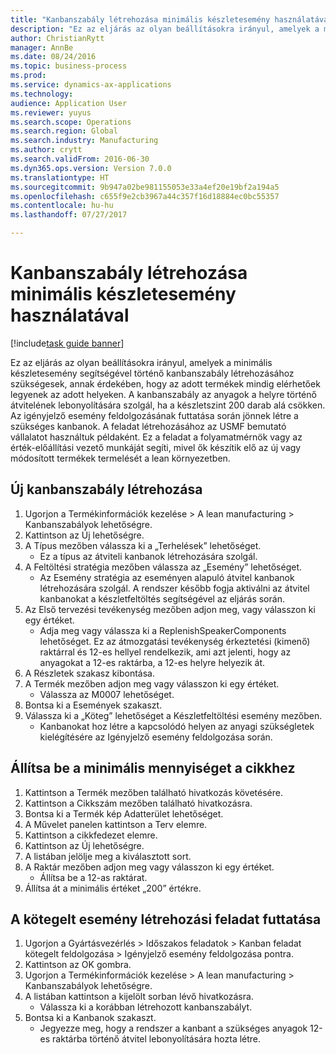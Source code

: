 ```yaml
--- 
title: "Kanbanszabály létrehozása minimális készletesemény használatával"
description: "Ez az eljárás az olyan beállításokra irányul, amelyek a minimális készletesemény segítségével történő kanbanszabály létrehozásához szükségesek, annak érdekében, hogy az adott termékek mindig elérhetőek legyenek az adott helyeken."
author: ChristianRytt
manager: AnnBe
ms.date: 08/24/2016
ms.topic: business-process
ms.prod: 
ms.service: dynamics-ax-applications
ms.technology: 
audience: Application User
ms.reviewer: yuyus
ms.search.scope: Operations
ms.search.region: Global
ms.search.industry: Manufacturing
ms.author: crytt
ms.search.validFrom: 2016-06-30
ms.dyn365.ops.version: Version 7.0.0
ms.translationtype: HT
ms.sourcegitcommit: 9b947a02be981155053e33a4ef20e19bf2a194a5
ms.openlocfilehash: c655f9e2cb3967a44c357f16d18884ec0bc55357
ms.contentlocale: hu-hu
ms.lasthandoff: 07/27/2017

---
```

# Kanbanszabály létrehozása minimális készletesemény használatával

[!include[task guide banner](../../includes/task-guide-banner.md)]

Ez az eljárás az olyan beállításokra irányul, amelyek a minimális készletesemény segítségével történő kanbanszabály létrehozásához szükségesek, annak érdekében, hogy az adott termékek mindig elérhetőek legyenek az adott helyeken. A kanbanszabály az anyagok a helyre történő átvitelének lebonyolítására szolgál, ha a készletszint 200 darab alá csökken. Az igényjelző esemény feldolgozásának futtatása során jönnek létre a szükséges kanbanok. A feladat létrehozásához az USMF bemutató vállalatot használtuk példaként. Ez a feladat a folyamatmérnök vagy az érték-előállítási vezető munkáját segíti, mivel ők készítik elő az új vagy módosított termékek termelését a lean környezetben.


## Új kanbanszabály létrehozása
1. Ugorjon a Termékinformációk kezelése > A lean manufacturing > Kanbanszabályok lehetőségre.
2. Kattintson az Új lehetőségre.
3. A Típus mezőben válassza ki a „Terhelések” lehetőséget.
    * Ez a típus az átviteli kanbanok létrehozására szolgál.  
4. A Feltöltési stratégia mezőben válassza az „Esemény” lehetőséget.
    * Az Esemény stratégia az eseményen alapuló átvitel kanbanok létrehozására szolgál. A rendszer később fogja aktiválni az átvitel kanbanokat a készletfeltöltés segítségével az eljárás során.  
5. Az Első tervezési tevékenység mezőben adjon meg, vagy válasszon ki egy értéket.
    * Adja meg vagy válassza ki a ReplenishSpeakerComponents lehetőséget. Ez az átmozgatási tevékenység érkeztetési (kimenő) raktárral és 12-es hellyel rendelkezik, ami azt jelenti, hogy az anyagokat a 12-es raktárba, a 12-es helyre helyezik át.  
6. A Részletek szakasz kibontása.
7. A Termék mezőben adjon meg vagy válasszon ki egy értéket.
    * Válassza az M0007 lehetőséget.  
8. Bontsa ki a Események szakaszt.
9. Válassza ki a „Köteg” lehetőséget a Készletfeltöltési esemény mezőben.
    * Kanbanokat hoz létre a kapcsolódó helyen az anyagi szükségletek kielégítésére az Igényjelző esemény feldolgozása során.  

## Állítsa be a minimális mennyiséget a cikkhez
1. Kattintson a Termék mezőben található hivatkozás követésére.
2. Kattintson a Cikkszám mezőben található hivatkozásra.
3. Bontsa ki a Termék kép Adatterület lehetőséget.
4. A Művelet panelen kattintson a Terv elemre.
5. Kattintson a cikkfedezet elemre.
6. Kattintson az Új lehetőségre.
7. A listában jelölje meg a kiválasztott sort.
8. A Raktár mezőben adjon meg vagy válasszon ki egy értéket.
    * Állítsa be a 12-as raktárat.  
9. Állítsa át a minimális értéket „200” értékre.

## A kötegelt esemény létrehozási feladat futtatása
1. Ugorjon a Gyártásvezérlés > Időszakos feladatok > Kanban feladat kötegelt feldolgozása > Igényjelző esemény feldolgozása pontra.
2. Kattintson az OK gombra.
3. Ugorjon a Termékinformációk kezelése > A lean manufacturing > Kanbanszabályok lehetőségre.
4. A listában kattintson a kijelölt sorban lévő hivatkozásra.
    * Válassza ki a korábban létrehozott kanbanszabályt.  
5. Bontsa ki a Kanbanok szakaszt.
    * Jegyezze meg, hogy a rendszer a kanbant a szükséges anyagok 12-es raktárba történő átvitel lebonyolítására hozta létre.  


